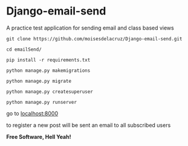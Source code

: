 # Django-email-send
A practice test application for sending email and class based views

```
git clone https://github.com/moisesdelacruz/Django-email-send.git

cd emailSend/

pip install -r requirements.txt

python manage.py makemigrations

python manage.py migrate

python manage.py createsuperuser

python manage.py runserver

```

go to [localhost:8000][localhost]

to register a new post will be sent an email to all subscribed users

**Free Software, Hell Yeah!**

[//]: #

   [localhost]: <localhost:8000>
